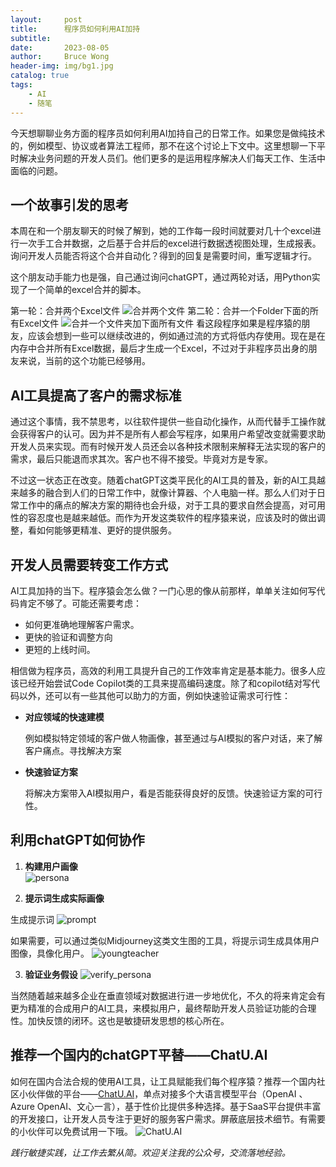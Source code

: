 ```yaml
---
layout:     post
title:      程序员如何利用AI加持
subtitle:
date:       2023-08-05
author:     Bruce Wong
header-img: img/bg1.jpg
catalog: true
tags:
    - AI
    - 随笔
---  
```



今天想聊聊业务方面的程序员如何利用AI加持自己的日常工作。如果您是做纯技术的，例如模型、协议或者算法工程师，那不在这个讨论上下文中。这里想聊一下平时解决业务问题的开发人员们。他们更多的是运用程序解决人们每天工作、生活中面临的问题。

## 一个故事引发的思考

本周在和一个朋友聊天的时候了解到，她的工作每一段时间就要对几十个excel进行一次手工合并数据，之后基于合并后的excel进行数据透视图处理，生成报表。询问开发人员能否将这个合并自动化？得到的回复是需要时间，重写逻辑才行。

这个朋友动手能力也是强，自己通过询问chatGPT，通过两轮对话，用Python实现了一个简单的excel合并的脚本。

第一轮：合并两个Excel文件
![合并两个文件](/img/data/twofiles_merge.png) 
第二轮：合并一个Folder下面的所有Excel文件
![合并一个文件夹加下面所有文件](/img/data/folder_merge.png) 
看这段程序如果是程序猿的朋友，应该会想到一些可以继续改进的，例如通过流的方式将低内存使用。现在是在内存中合并所有Excel数据，最后才生成一个Excel，不过对于非程序员出身的朋友来说，当前的这个功能已经够用。

## AI工具提高了客户的需求标准

通过这个事情，我不禁思考，以往软件提供一些自动化操作，从而代替手工操作就会获得客户的认可。因为并不是所有人都会写程序，如果用户希望改变就需要求助开发人员来实现。而有时候开发人员还会以各种技术限制来解释无法实现的客户的需求，最后只能退而求其次。客户也不得不接受。毕竟对方是专家。

不过这一状态正在改变。随着chatGPT这类平民化的AI工具的普及，新的AI工具越来越多的融合到人们的日常工作中，就像计算器、个人电脑一样。那么人们对于日常工作中的痛点的解决方案的期待也会升级，对于工具的要求自然会提高，对可用性的容忍度也是越来越低。而作为开发这类软件的程序猿来说，应该及时的做出调整，看如何能够更精准、更好的提供服务。

## 开发人员需要转变工作方式

AI工具加持的当下。程序猿会怎么做？一门心思的像从前那样，单单关注如何写代码肯定不够了。可能还需要考虑：

- 如何更准确地理解客户需求。
- 更快的验证和调整方向
- 更短的上线时间。

相信做为程序员，高效的利用工具提升自己的工作效率肯定是基本能力。很多人应该已经开始尝试Code Copilot类的工具来提高编码速度。除了和copilot结对写代码以外，还可以有一些其他可以助力的方面，例如快速验证需求可行性：

- **对应领域的快速建模**
    
    例如模拟特定领域的客户做人物画像，甚至通过与AI模拟的客户对话，来了解客户痛点。寻找解决方案
    
- **快速验证方案**
    
    将解决方案带入AI模拟用户，看是否能获得良好的反馈。快速验证方案的可行性。
    

## 利用chatGPT如何协作

1. **构建用户画像**  
![persona](/img/data/persona.png) 

2. **提示词生成实际画像** 

生成提示词
![prompt](/img/data/prompt.png) 

如果需要，可以通过类似Midjourney这类文生图的工具，将提示词生成具体用户图像，具像化用户。
![youngteacher](/img/data/youngteacher.jpg) 

3. **验证业务假设**
![verify_persona](/img/data/verify_persona.png) 

当然随着越来越多企业在垂直领域对数据进行进一步地优化，不久的将来肯定会有更为精准的合成用户的AI工具，来模拟用户，最终帮助开发人员验证功能的合理性。加快反馈的闭环。这也是敏捷研发思想的核心所在。

## 推荐一个国内的chatGPT平替——ChatU.AI

如何在国内合法合规的使用AI工具，让工具赋能我们每个程序猿？推荐一个国内社区小伙伴做的平台——[ChatU.AI](https://m.chatu.pro/)，单点对接多个大语言模型平台（OpenAI 、Azure OpenAI、文心一言），基于性价比提供多种选择。基于SaaS平台提供丰富的开发接口，让开发人员专注于更好的服务客户需求。屏蔽底层技术细节。有需要的小伙伴可以免费试用一下哦。
![ChatU.AI](/img/data/chatU.png) 

*践行敏捷实践，让工作去繁从简。欢迎关注我的公众号，交流落地经验。* 